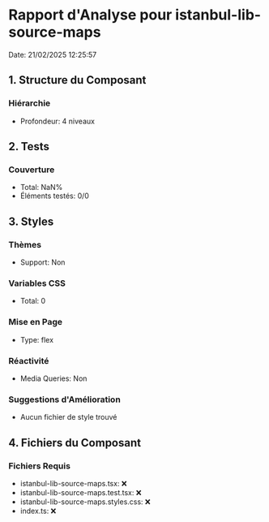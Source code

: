 # Rapport d'Analyse pour istanbul-lib-source-maps

Date: 21/02/2025 12:25:57

## 1. Structure du Composant

### Hiérarchie

- Profondeur: 4 niveaux

## 2. Tests

### Couverture

- Total: NaN%
- Éléments testés: 0/0

## 3. Styles

### Thèmes

- Support: Non

### Variables CSS

- Total: 0

### Mise en Page

- Type: flex

### Réactivité

- Media Queries: Non

### Suggestions d'Amélioration

- Aucun fichier de style trouvé

## 4. Fichiers du Composant

### Fichiers Requis

- istanbul-lib-source-maps.tsx: ❌
- istanbul-lib-source-maps.test.tsx: ❌
- istanbul-lib-source-maps.styles.css: ❌
- index.ts: ❌
